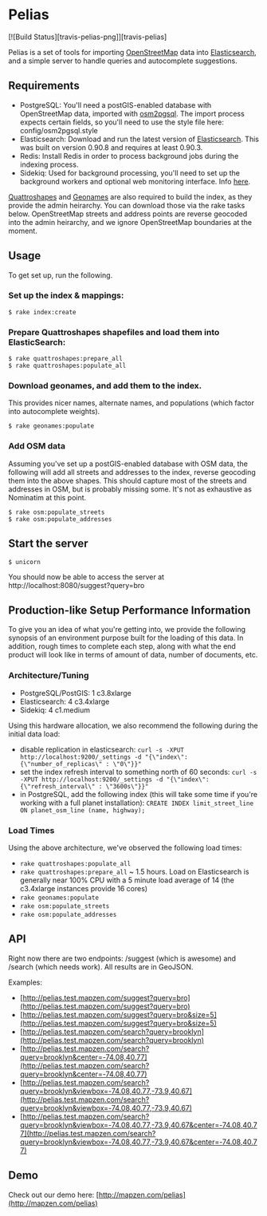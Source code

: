 # Pelias

[![Build Status][travis-pelias-png]][travis-pelias]

Pelias is a set of tools for importing [OpenStreetMap](http://www.openstreetmap.org/) data into [Elasticsearch](http://www.elasticsearch.org/), and a simple server to handle queries and autocomplete suggestions.

## Requirements

* PostgreSQL: You'll need a postGIS-enabled database with OpenStreetMap data, imported with [osm2pgsql](http://wiki.openstreetmap.org/wiki/Osm2pgsql). The import process expects certain fields, so you'll need to use the style file here: config/osm2pgsql.style
* Elasticsearch: Download and run the latest version of [Elasticsearch](http://www.elasticsearch.org/download/). This was built on version 0.90.8 and requires at least 0.90.3.
* Redis: Install Redis in order to process background jobs during the indexing process.
* Sidekiq: Used for background processing, you'll need to set up the background workers and optional web monitoring interface. Info [here](http://sidekiq.org/).

[Quattroshapes](http://quattroshapes.com/) and [Geonames](http://www.geonames.org/) are also required to build the index, as they provide the admin heirarchy. You can download those via the rake tasks below. OpenStreetMap streets and address points are reverse geocoded into the admin heirarchy, and we ignore OpenStreetMap boundaries at the moment.

## Usage

To get set up, run the following.

### Set up the index & mappings:

    $ rake index:create

### Prepare Quattroshapes shapefiles and load them into ElasticSearch:

    $ rake quattroshapes:prepare_all
    $ rake quattroshapes:populate_all

### Download geonames, and add them to the index.

This provides nicer names, alternate names, and populations (which factor into autocomplete weights).

    $ rake geonames:populate

### Add OSM data

Assuming you've set up a postGIS-enabled database with OSM data, the following will add all streets and addresses to the index, reverse geocoding them into the above shapes. This should capture most of the streets and addresses in OSM, but is probably missing some. It's not as exhaustive as Nominatim at this point.

    $ rake osm:populate_streets
    $ rake osm:populate_addresses

## Start the server

    $ unicorn

You should now be able to access the server at http://localhost:8080/suggest?query=bro

## Production-like Setup Performance Information

To give you an idea of what you're getting into, we provide the following synopsis of an environment purpose built for the loading of this data. In addition, rough times to complete each step, along with what the end product will look like in terms of amount of data, number of documents, etc.

### Architecture/Tuning

* PostgreSQL/PostGIS: 1 c3.8xlarge
* Elasticsearch: 4 c3.4xlarge
* Sidekiq: 4 c1.medium

Using this hardware allocation, we also recommend the following during the initial data load:
* disable replication in elasticsearch: `curl -s -XPUT http://localhost:9200/_settings -d "{\"index\": {\"number_of_replicas\" : \"0\"}}"`
* set the index refresh interval to something north of 60 seconds: `curl -s -XPUT http://localhost:9200/_settings -d "{\"index\": {\"refresh_interval\" : \"3600s\"}}"`
* in PostgreSQL, add the following index (this will take some time if you're working with a full planet installation): `CREATE INDEX limit_street_line ON planet_osm_line (name, highway);`

### Load Times

Using the above architecture, we've observed the following load times:
* `rake quattroshapes:populate_all`
* `rake quattroshapes:prepare_all` ~ 1.5 hours. Load on Elasticsearch is generally near 100% CPU with a 5 minute load average of 14 (the c3.4xlarge instances provide 16 cores)
* `rake geonames:populate`
* `rake osm:populate_streets`
* `rake osm:populate_addresses`

## API

Right now there are two endpoints: /suggest (which is awesome) and /search (which needs work). All results are in GeoJSON.

Examples:

* [http://pelias.test.mapzen.com/suggest?query=bro](http://pelias.test.mapzen.com/suggest?query=bro)
* [http://pelias.test.mapzen.com/suggest?query=bro&size=5](http://pelias.test.mapzen.com/suggest?query=bro&size=5)
* [http://pelias.test.mapzen.com/search?query=brooklyn](http://pelias.test.mapzen.com/search?query=brooklyn)
* [http://pelias.test.mapzen.com/search?query=brooklyn&center=-74.08,40.77](http://pelias.test.mapzen.com/search?query=brooklyn&center=-74.08,40.77)
* [http://pelias.test.mapzen.com/search?query=brooklyn&viewbox=-74.08,40.77,-73.9,40.67](http://pelias.test.mapzen.com/search?query=brooklyn&viewbox=-74.08,40.77,-73.9,40.67)
* [http://pelias.test.mapzen.com/search?query=brooklyn&viewbox=-74.08,40.77,-73.9,40.67&center=-74.08,40.77](http://pelias.test.mapzen.com/search?query=brooklyn&viewbox=-74.08,40.77,-73.9,40.67&center=-74.08,40.77)

## Demo

Check out our demo here: [http://mapzen.com/pelias](http://mapzen.com/pelias)
